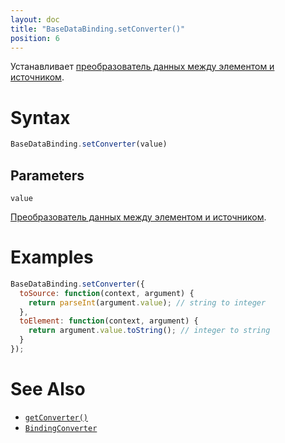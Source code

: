```yaml
---
layout: doc
title: "BaseDataBinding.setConverter()"
position: 6
---
```


Устанавливает [преобразователь данных между элементом и источником](../BindingConverter/).

# Syntax

```js
BaseDataBinding.setConverter(value)
```

## Parameters

`value`

[Преобразователь данных между элементом и источником](../BindingConverter/).

# Examples

```js
BaseDataBinding.setConverter({
  toSource: function(context, argument) {
    return parseInt(argument.value); // string to integer
  },
  toElement: function(context, argument) {
    return argument.value.toString(); // integer to string
  }
});
```

# See Also

* [`getConverter()`](../BaseDataBinding.getConverter/)
* [`BindingConverter`](../BindingConverter/)
